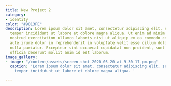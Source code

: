 ```yaml
---
title: New Project 2
category:
- identity
color: "#9013FE"
description: Lorem ipsum dolor sit amet, consectetur adipiscing elit, sed do eiusmod
  tempor incididunt ut labore et dolore magna aliqua. Ut enim ad minim veniam, quis
  nostrud exercitation ullamco laboris nisi ut aliquip ex ea commodo consequat. Duis
  aute irure dolor in reprehenderit in voluptate velit esse cillum dolore eu fugiat
  nulla pariatur. Excepteur sint occaecat cupidatat non proident, sunt in culpa qui
  officia deserunt mollit anim id est laborum.
image_gallery:
- image: "/content/assets/screen-shot-2020-05-20-at-9-30-17-pm.png"
  caption: 'Lorem ipsum dolor sit amet, consectetur adipiscing elit, sed do eiusmod
    tempor incididunt ut labore et dolore magna aliqua. '

---
```

